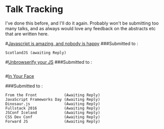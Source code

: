 # Talk Tracking

I've done this before, and I'll do it again. Probably won't be submitting too many talks, and as always would love any feedback on the abstracts etc that are written here. 

#[Javascript is amazing, and nobody is happy](https://github.com/shaundunne/talks-2016/blob/master/js-is-amazing.md)
###Submitted to :
  ```
  ScotlandJS (awaiting Reply)
  ```

#[Unbrowserify your JS](https://github.com/shaundunne/talks-2016/blob/master/unbrowserify-your-js.md)
###Submitted to :
  ```
  
  ```
  
  
#[In Your Face](https://github.com/shaundunne/talks-2016/blob/master/in-your-face.md)

###Submitted to :
  ```
  From the Front            (Awaiting Reply)
  JavaScript Frameworks Day (Awaiting Reply)
  Dinosaur.js               (Awaiting Reply)
  Fullstack 2016            (Awaiting Reply)
  JSConf Iceland            (Awaiting Reply)
  CSS Dev Conf              (Awaiting Reply)
  Forward JS                (Awaiting Reply)

  ```
  

  
